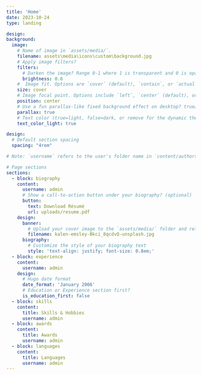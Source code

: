 ```yaml
---
title: 'Home'
date: 2023-10-24
type: landing

design:
background:
  image:
    # Name of image in `assets/media/`.
    filename: assets\media\icons\custom\background.jpg
    # Apply image filters?
    filters:
      # Darken the image? Range 0-1 where 1 is transparent and 0 is opaque.
      brightness: 0.6
    #  Image fit. Options are `cover` (default), `contain`, or `actual` size.
    size: cover
    # Image focal point. Options include `left`, `center` (default), or `right`.
    position: center
    # Use a fun parallax-like fixed background effect on desktop? true/false
    parallax: true
    # Text color (true=light, false=dark, or remove for the dynamic theme color).
    text_color_light: true

design:
  # Default section spacing
  spacing: "4rem"

# Note: `username` refers to the user's folder name in `content/authors/`

# Page sections
sections:
  - block: biography
    content:
      username: admin
      # Show a call-to-action button under your biography? (optional)
      button:
        text: Download Résumé
        url: uploads/resume.pdf
    design:
      banner:
        # Upload your cover image to the `assets/media/` folder and reference it here
        filename: kalen-emsley-Bkci_8qcdvQ-unsplash.jpg
      biography:
        # Customize the style of your biography text
        style: 'text-align: justify; font-size: 0.8em;'
  - block: experience
    content:
      username: admin
    design:
      # Hugo date format
      date_format: 'January 2006'
      # Education or Experience section first?
      is_education_first: false
  - block: skills
    content:
      title: Skills & Hobbies
      username: admin
  - block: awards
    content:
      title: Awards
      username: admin
  - block: languages
    content:
      title: Languages
      username: admin
---
```

